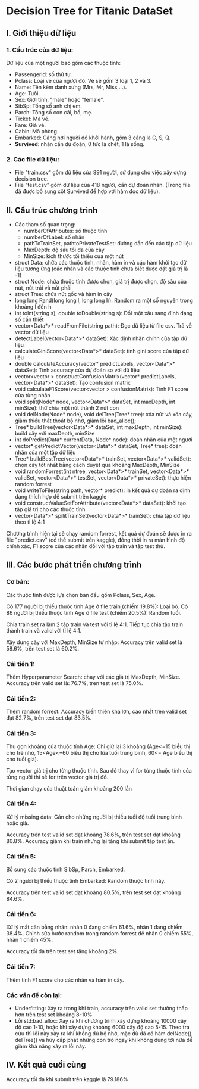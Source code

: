 # Decision Tree for Titanic DataSet
## I. Giới thiệu dữ liệu
### 1. Cấu trúc của dữ liệu:
Dữ liệu của một người bao gồm các thuộc tính:
* PassengerId: số thứ tự.
* Pclass: Loại vé của người đó. Vé sẽ gồm 3 loại 1, 2 và 3.
* Name: Tên kèm danh xưng (Mrs, Mr, Miss,...).
* Age: Tuổi.
* Sex: Giới tính, "male" hoặc "female".
* SibSp: Tổng số anh chị em.
* Parch: Tổng số con cái, bố, mẹ.
* Ticket: Mã vé.
* Fare: Giá vé.
* Cabin: Mã phòng.
* Embarked: Cảng nơi người đó khởi hành, gồm 3 cảng là C, S, Q.
* **Survived**: nhãn cần dự đoán, 0 tức là chết, 1 là sống.
### 2. Các file dữ liệu:
* File "train.csv" gồm dữ liệu của 891 người, sử dụng cho việc xây dựng decision tree.
* File "test.csv" gồm dữ liệu của 418 người, cần dự đoán nhãn. (Trong file đã được bổ sung cột Survived để hợp với hàm đọc dữ liệu).
## II. Cấu trúc chương trình
* Các tham số quan trọng:
    * numberOfAttributes: số thuộc tính
    * numberOfLabel: số nhãn
    * pathToTrainSet, pathtoPrivateTestSet: đường dẫn đến các tập dữ liệu
    * MaxDepth: độ sâu tối đa của cây
    * MinSize: kích thước tối thiểu của một nút
* struct Data: chứa các thuộc tính, nhãn, hàm in và các hàm khởi tạo dữ liệu tương ứng (các nhãn và các thuộc tính chưa biết được đặt giá trị là -1)
* struct Node: chứa thuộc tính được chọn, giá trị được chọn, độ sâu của nút, nút trái và nút phải
* struct Tree: chứa nút gốc và hàm in cây
* long long Rand(long long l, long long h): Random ra một số nguyên trong khoảng l đến h
* int toInt(string s), double toDouble(string s): Đổi một xâu sang định dạng số cần thiết
* vector<Data*>* readFromFile(string path): Đọc dữ liệu từ file csv. Trả về vector dữ liệu
* detectLabel(vector<Data*>* dataSet): Xác định nhãn chính của tập dữ liệu 
* calculateGiniScore(vector<Data*>* dataSet): tính gini score của tập dữ liệu
* double calculateAccuracy(vector<int>* predictLabels, vector<Data*>* dataSet): Tính accuracy của dự đoán so với dữ liệu
* vector<vector<int> > constructConfusionMatrix(vector<int>* predictLabels, vector<Data*>* dataSet): Tạo confusion matrix
* void calculateF1Score(vector<vector<int> > confusionMatrix): Tính F1 score của từng nhãn
* void split(Node* node, vector<Data*>* dataSet, int maxDepth, int minSize): thử chia một nút thành 2 nút con
* void delNode(Node* node), void delTree(Tree* tree): xóa nút và xóa cây, giảm thiểu thất thoát bộ nhớ, giảm lỗi bad_alloc();
* Tree* buildTree(vector<Data*>* dataSet, int maxDepth, int minSize): build cây với maxDepth, minSize
* int doPredict(Data* currentData, Node* node): đoán nhãn của một người
* vector<int>* getPredictVector(vector<Data*>* dataSet, Tree* tree): đoán nhãn của một tập dữ liệu
* Tree* buildBestTree(vector<Data*>* trainSet, vector<Data*>* validSet): chọn cây tốt nhất bằng cách duyệt qua khoảng MaxDepth, MinSize
* void randomForrest(int ntree, vector<Data*>* trainSet, vector<Data*>* validSet, vector<Data*>* testSet, vector<Data*>* privateSet): thực hiện random forrest
* void writeToFile(string path, vector<int>* predict): in kết quả dự đoán ra định dạng thích hợp để submit trên kaggle
* void constructValueSetForAttribute(vector<Data*>* dataSet): khởi tạo tập giá trị cho các thuộc tính
* vector<Data*>* spilitTrainSet(vector<Data*>* trainSet): chia tập dữ liệu theo tỉ lệ 4:1

Chương trình hiện tại sẽ chạy random forrest, kết quả dự đoán sẽ được in ra file "predict.csv" (có thể submit trên kaggle), đồng thời in ra màn hình độ chính xác, F1 score của các nhãn đối với tập train và tập test thử.

## III. Các bước phát triển chương trình
### Cơ bản:
Các thuộc tính được lựa chọn ban đầu gồm Pclass, Sex, Age.

Có 177 người bị thiếu thuộc tính Age ở file train (chiếm 19.8%): Loại bỏ.
Có 86 người bị thiếu thuộc tính Age ở file test (chiếm 20.5%): Random tuổi.

Chia train set ra làm 2 tập train và test với tỉ lệ 4:1. Tiếp tục chia tập train thành train và valid với tỉ lệ 4:1.

Xây dựng cây với MaxDepth, MinSize tự nhập: Accuracy trên valid set là 58.6%, trên test set là 60.2%.
### Cải tiến 1:
Thêm Hyperparameter Search: chạy với các giá trị MaxDepth, MinSize.
Accuracy trên valid set là: 76.7%, tren test set là 75.0%.
### Cải tiến 2:
Thêm random forrest.
Accuracy biến thiên khá lớn, cao nhất trên valid set đạt 82.7%, trên test set đạt 83.5%.
### Cải tiến 3:
Thu gọn khoảng của thuộc tính Age: Chỉ giữ lại 3 khoảng (Age<=15 biểu thị cho trẻ nhỏ, 15<Age<=60 biểu thị cho lứa tuổi trung bình, 60<= Age biểu thị cho tuổi già).

Tạo vector giá trị cho từng thuộc tính. Sau đó thay vì for từng thuộc tính của từng người thì sẽ for trên vector giá trị đó.

Thời gian chạy của thuật toán giảm khoảng 200 lần
### Cải tiến 4:
Xử lý missing data: Gán cho những người bị thiếu tuổi độ tuổi trung bình hoặc già.

Accuracy trên test valid set đạt khoảng 78.6%, trên test set đạt khoảng 80.8%. Accuracy giảm khi train nhưng lại tăng khi submit tập test ẩn.
### Cải tiến 5:
Bổ sung các thuộc tính SibSp, Parch, Embarked.

Có 2 người bị thiếu thuộc tính Embarked: Random thuộc tính này.

Accuracy trên test valid set đạt khoảng 80.5%, trên test set đạt khoảng 84.6%.
### Cải tiến 6:
Xử lý mất cân bằng nhãn: nhãn 0 đang chiếm 61.6%, nhãn 1 đang chiếm 38.4%. Chỉnh sửa bước random trong random forrest để nhãn 0 chiếm 55%, nhãn 1 chiếm 45%.

Accuracy tối đa trên test set tăng khoảng 2%.
### Cải tiến 7: 
Thêm tính F1 score cho các nhãn và hàm in cây.

### Các vấn đề còn lại:
* Underfitting: Xảy ra trong khi train, accuracy trên valid set thường thấp hơn trên test set khoảng 8-10%
* Lỗi std:bad_alloc: Xảy ra khi chương trình xây dựng khoảng 10000 cây độ cao 1-10, hoặc khi xây dựng khoảng 6000 cây độ cao 5-15. Theo tra cứu thì lỗi này xảy ra khi không đủ bộ nhớ, mặc dù đã có hàm delNode(), delTree() và hủy cấp phát những con trỏ ngay khi không dùng tới nữa để giảm khả năng xảy ra lỗi này.

## IV. Kết quả cuối cùng
Accuracy tối đa khi submit trên kaggle là 79.186%







